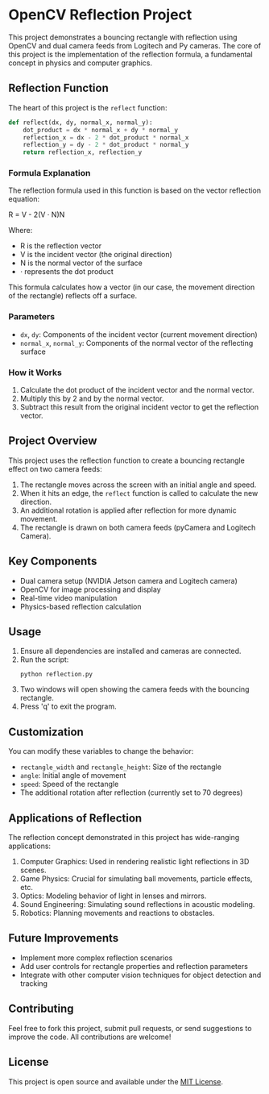 # OpenCV Reflection Project

This project demonstrates a bouncing rectangle with reflection using OpenCV and dual camera feeds from Logitech and Py cameras. The core of this project is the implementation of the reflection formula, a fundamental concept in physics and computer graphics.

## Reflection Function

The heart of this project is the `reflect` function:

```python
def reflect(dx, dy, normal_x, normal_y):
    dot_product = dx * normal_x + dy * normal_y
    reflection_x = dx - 2 * dot_product * normal_x
    reflection_y = dy - 2 * dot_product * normal_y
    return reflection_x, reflection_y
```

### Formula Explanation

The reflection formula used in this function is based on the vector reflection equation:

R = V - 2(V · N)N

Where:
- R is the reflection vector
- V is the incident vector (the original direction)
- N is the normal vector of the surface
- · represents the dot product

This formula calculates how a vector (in our case, the movement direction of the rectangle) reflects off a surface.

### Parameters

- `dx`, `dy`: Components of the incident vector (current movement direction)
- `normal_x`, `normal_y`: Components of the normal vector of the reflecting surface

### How it Works

1. Calculate the dot product of the incident vector and the normal vector.
2. Multiply this by 2 and by the normal vector.
3. Subtract this result from the original incident vector to get the reflection vector.

## Project Overview

This project uses the reflection function to create a bouncing rectangle effect on two camera feeds:

1. The rectangle moves across the screen with an initial angle and speed.
2. When it hits an edge, the `reflect` function is called to calculate the new direction.
3. An additional rotation is applied after reflection for more dynamic movement.
4. The rectangle is drawn on both camera feeds (pyCamera and Logitech Camera).

## Key Components

- Dual camera setup (NVIDIA Jetson camera and Logitech camera)
- OpenCV for image processing and display
- Real-time video manipulation
- Physics-based reflection calculation

## Usage

1. Ensure all dependencies are installed and cameras are connected.
2. Run the script:
   ```
   python reflection.py
   ```
3. Two windows will open showing the camera feeds with the bouncing rectangle.
4. Press 'q' to exit the program.

## Customization

You can modify these variables to change the behavior:
- `rectangle_width` and `rectangle_height`: Size of the rectangle
- `angle`: Initial angle of movement
- `speed`: Speed of the rectangle
- The additional rotation after reflection (currently set to 70 degrees)

## Applications of Reflection

The reflection concept demonstrated in this project has wide-ranging applications:

1. Computer Graphics: Used in rendering realistic light reflections in 3D scenes.
2. Game Physics: Crucial for simulating ball movements, particle effects, etc.
3. Optics: Modeling behavior of light in lenses and mirrors.
4. Sound Engineering: Simulating sound reflections in acoustic modeling.
5. Robotics: Planning movements and reactions to obstacles.

## Future Improvements

- Implement more complex reflection scenarios 
- Add user controls for rectangle properties and reflection parameters
- Integrate with other computer vision techniques for object detection and tracking

## Contributing

Feel free to fork this project, submit pull requests, or send suggestions to improve the code. All contributions are welcome!

## License

This project is open source and available under the [MIT License](../LICENSE).
